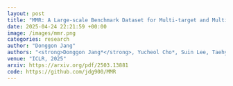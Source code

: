 ```yaml
---
layout: post
title: "MMR: A Large-scale Benchmark Dataset for Multi-target and Multi-granularity Reasoning Segmentation"
date: 2025-04-24 22:21:59 +00:00
image: /images/mmr.png
categories: research
author: "Donggon Jang"
authors: "<strong>Donggon Jang*</strong>, Yucheol Cho*, Suin Lee, Taehyeon Kim, Daeshik Kim (* Equal Contribution)"
venue: "ICLR, 2025"
arxiv: https://arxiv.org/pdf/2503.13881
code: https://github.com/jdg900/MMR
---
```

